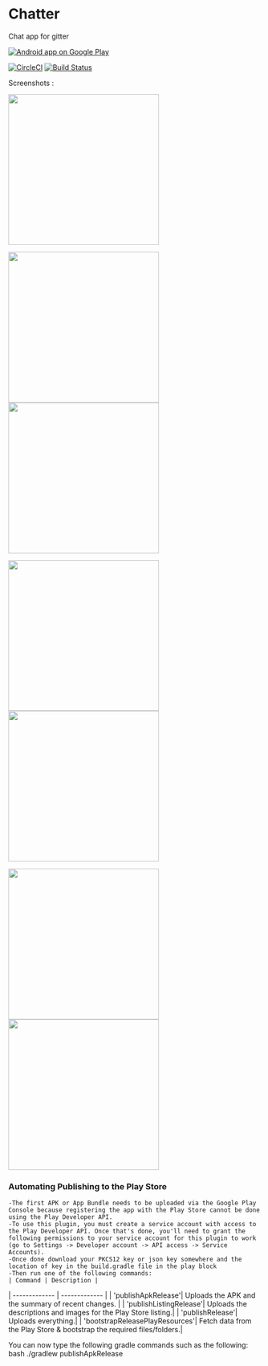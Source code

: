 # Chatter
Chat app for gitter

<a href="https://play.google.com/store/apps/details?id=com.codingblocks.chatter">
  <img alt="Android app on Google Play"
       src="https://developer.android.com/images/brand/en_app_rgb_wo_45.png" />
</a>

[![CircleCI](https://img.shields.io/circleci/project/github/coding-blocks/Chatter.svg)](https://circleci.com/gh/coding-blocks/Chatter)
[![Build Status](https://travis-ci.org/coding-blocks/Chatter.svg?branch=development)](https://travis-ci.org/coding-blocks/Chatter)

Screenshots :

<img src="https://user-images.githubusercontent.com/31950172/41077218-01ecf9a4-6a33-11e8-97ad-9999e8f6a60a.gif" width=300>

<img src="https://user-images.githubusercontent.com/31950172/40463974-eed8a668-5f35-11e8-85e0-1675e4b3e457.png" width=300><img src="https://user-images.githubusercontent.com/31950172/40463975-ef141fc2-5f35-11e8-883c-f3758db0b350.png" width=300>

<img src="https://user-images.githubusercontent.com/31950172/40463976-ef50f79e-5f35-11e8-9ded-d08724292093.png" width=300><img src="https://user-images.githubusercontent.com/31950172/40463977-ef90a52e-5f35-11e8-80ed-910a00414458.png" width=300>

<img src="https://user-images.githubusercontent.com/31950172/40463978-efc9de48-5f35-11e8-90c7-6b6f3bb20894.png" width=300><img src="https://user-images.githubusercontent.com/31950172/40463979-f01303b6-5f35-11e8-90a8-2e38f8e41e47.png" width=300>

 ### Automating Publishing to the Play Store
 
    -The first APK or App Bundle needs to be uploaded via the Google Play Console because registering the app with the Play Store cannot be done using the Play Developer API.
    -To use this plugin, you must create a service account with access to the Play Developer API. Once that's done, you'll need to grant the following permissions to your service account for this plugin to work (go to Settings -> Developer account -> API access -> Service Accounts).
    -Once done download your PKCS12 key or json key somewhere and the location of key in the build.gradle file in the play block
    -Then run one of the following commands:
    | Command | Description |
   | ------------- | ------------- |
   | 'publishApkRelease'| Uploads the APK and the summary of recent changes. |
   | 'publishListingRelease'| Uploads the descriptions and images for the Play Store listing.|
   | 'publishRelease'| Uploads everything.|
   | 'bootstrapReleasePlayResources'| Fetch data from the Play Store & bootstrap the required files/folders.|
                                 
You can now type the following gradle commands such as the following:
 bash
./gradlew publishApkRelease

